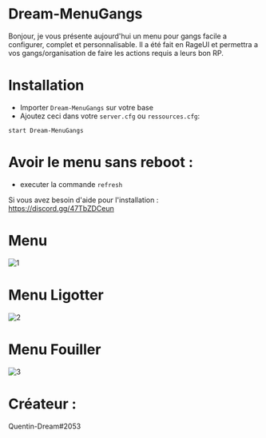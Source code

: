 # Dream-MenuGangs
Bonjour, je vous présente aujourd'hui un menu pour gangs facile a configurer, complet et personnalisable. Il a été fait en RageUI et permettra a vos gangs/organisation de faire les actions requis a leurs bon RP.

# Installation
- Importer `Dream-MenuGangs` sur votre base
- Ajoutez ceci dans votre `server.cfg` ou  `ressources.cfg`:

```
start Dream-MenuGangs
```
# Avoir le menu sans reboot :
- executer la commande ```refresh```

Si vous avez besoin d'aide pour l'installation : https://discord.gg/47TbZDCeun

# Menu 
![1](https://user-images.githubusercontent.com/101477460/158060093-9c355f70-5c07-4722-a546-87e6be57eb99.PNG)
# Menu Ligotter
![2](https://user-images.githubusercontent.com/101477460/158060095-4e978acd-f5f6-4334-a9ca-6d70271dffd6.PNG)
# Menu Fouiller
![3](https://user-images.githubusercontent.com/101477460/158060097-008ab79e-8db5-472f-a6a0-def69bc57dec.PNG)

# Créateur :
Quentin-Dream#2053
